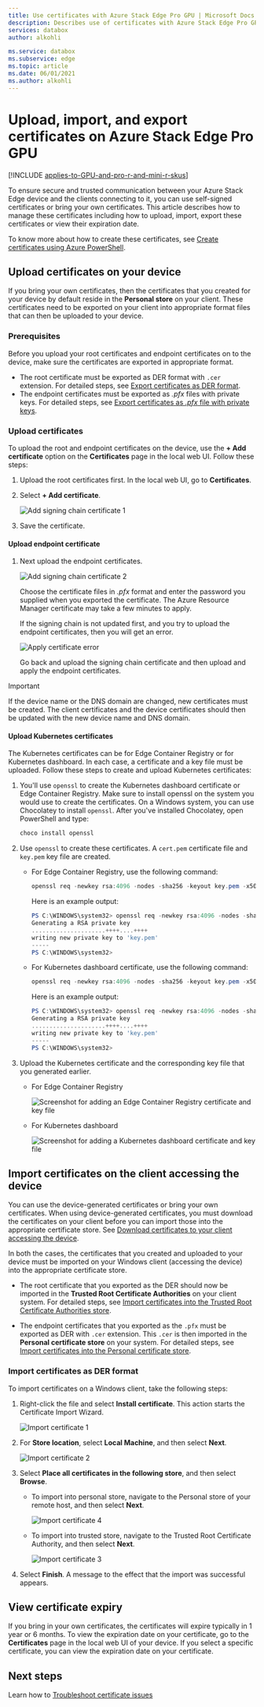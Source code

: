 ```yaml
---
title: Use certificates with Azure Stack Edge Pro GPU | Microsoft Docs
description: Describes use of certificates with Azure Stack Edge Pro GPU device including why to use, which types and how to upload certificates on your device.
services: databox
author: alkohli

ms.service: databox
ms.subservice: edge
ms.topic: article
ms.date: 06/01/2021
ms.author: alkohli
---
```

# Upload, import, and export certificates on Azure Stack Edge Pro GPU

[!INCLUDE [applies-to-GPU-and-pro-r-and-mini-r-skus](../../includes/azure-stack-edge-applies-to-gpu-pro-r-mini-r-sku.md)]

To ensure secure and trusted communication between your Azure Stack Edge device and the clients connecting to it, you can use self-signed certificates or bring your own certificates. This article describes how to manage these certificates including how to upload, import, export these certificates or view their expiration date.

To know more about how to create these certificates, see [Create certificates using Azure PowerShell](azure-stack-edge-gpu-create-certificates-powershell.md).


## Upload certificates on your device

If you bring your own certificates, then the certificates that you created for your device by default reside in the **Personal store** on your client. These certificates need to be exported on your client into appropriate format files that can then be uploaded to your device.


### Prerequisites

Before you upload your root certificates and endpoint certificates on to the device, make sure the certificates are exported in appropriate format.

- The root certificate must be exported as DER format with `.cer` extension. For detailed steps, see [Export certificates as DER format](azure-stack-edge-gpu-prepare-certificates-device-upload.md#export-certificates-as-der-format).
- The endpoint certificates must be exported as *.pfx* files with private keys. For detailed steps, see [Export certificates as *.pfx* file with private keys](azure-stack-edge-gpu-prepare-certificates-device-upload.md#export-certificates-as-pfx-format-with-private-key). 

### Upload certificates 

To upload the root and endpoint certificates on the device, use the **+ Add certificate** option on the **Certificates** page in the local web UI. Follow these steps:

1. Upload the root certificates first. In the local web UI, go to **Certificates**.
1. Select **+ Add certificate**.

    ![Add signing chain certificate 1](media/azure-stack-edge-gpu-manage-certificates/add-cert-1.png)

1. Save the certificate.

#### Upload endpoint certificate

1. Next upload the endpoint certificates. 

    ![Add signing chain certificate 2](media/azure-stack-edge-gpu-manage-certificates/add-cert-2.png)

    Choose the certificate files in *.pfx* format and enter the password you supplied when you exported the certificate. The Azure Resource Manager certificate may take a few minutes to apply.

    If the signing chain is not updated first, and you try to upload the endpoint certificates, then you will get an error.

    ![Apply certificate error](media/azure-stack-edge-gpu-manage-certificates/apply-cert-error-1.png)

    Go back and upload the signing chain certificate and then upload and apply the endpoint certificates.

> [!IMPORTANT]
> If the device name or the DNS domain are changed, new certificates must be created. The client certificates and the device certificates should then be updated with the new device name and DNS domain. 

#### Upload Kubernetes certificates

The Kubernetes certificates can be for Edge Container Registry or for Kubernetes dashboard. In each case, a certificate and a key file must be uploaded. Follow these steps to create and upload Kubernetes certificates:


1. You'll use `openssl` to create the Kubernetes dashboard certificate or Edge Container Registry. Make sure to install openssl on the system you would use to create the certificates. On a Windows system, you can use Chocolatey to install `openssl`. After you've installed Chocolatey, open PowerShell and type:
    
    ```powershell
    choco install openssl
    ```
1. Use `openssl` to create these certificates. A `cert.pem` certificate file and `key.pem` key file are created.  

    - For Edge Container Registry, use the following command:
    
        ```powershell
        openssl req -newkey rsa:4096 -nodes -sha256 -keyout key.pem -x509 -days 365 -out cert.pem -subj "/CN=<ecr.endpoint-suffix>"
        ``` 
        Here is an example output: 

        ```powershell
        PS C:\WINDOWS\system32> openssl req -newkey rsa:4096 -nodes -sha256 -keyout key.pem -x509 -days 365 -out cert.pem -subj "/CN=ecr.dbe-1d6phq2.microsoftdatabox.com"
        Generating a RSA private key
        .....................++++....++++
        writing new private key to 'key.pem'
        -----
        PS C:\WINDOWS\system32>
        ```    
    - For Kubernetes dashboard certificate, use the following command:  
     
        ```powershell
        openssl req -newkey rsa:4096 -nodes -sha256 -keyout key.pem -x509 -days 365 -out cert.pem -subj "/CN=<<kubernetes-dashboard.endpoint-suffix> OR <endpoint-suffix>>"
        ```
        Here is an example output: 

        ```powershell
        PS C:\WINDOWS\system32> openssl req -newkey rsa:4096 -nodes -sha256 -keyout key.pem -x509 -days 365 -out cert.pem -subj "/CN=kubernetes-dashboard.dbe-1d8phq2.microsoftdatabox.com"
        Generating a RSA private key
        .....................++++....++++
        writing new private key to 'key.pem'
        -----
        PS C:\WINDOWS\system32>
        ```          
1. Upload the Kubernetes certificate and the corresponding key file that you generated earlier.
    
    - For Edge Container Registry
    
        ![Screenshot for adding an Edge Container Registry certificate and key file](media/azure-stack-edge-gpu-manage-certificates/add-cert-3.png)      

    - For Kubernetes dashboard     

        ![Screenshot for adding a Kubernetes dashboard certificate and key file](media/azure-stack-edge-gpu-manage-certificates/add-cert-4.png) 

## Import certificates on the client accessing the device

You can use the device-generated certificates or bring your own certificates. When using device-generated certificates, you must download the certificates on your client before you can import those into the appropriate certificate store. See [Download certificates to your client accessing the device](azure-stack-edge-gpu-deploy-configure-certificates.md#generate-device-certificates).

In both the cases, the certificates that you created and uploaded to your device must be imported on your Windows client (accessing the device) into the appropriate certificate store. 

- The root certificate that you exported as the DER should now be imported in the **Trusted Root Certificate Authorities** on your client system. For detailed steps, see [Import certificates into the Trusted Root Certificate Authorities store](#import-certificates-as-der-format).

- The endpoint certificates that you exported as the `.pfx` must be exported as DER with `.cer` extension. This `.cer` is then imported in the **Personal certificate store** on your system. For detailed steps, see [Import certificates into the Personal certificate store](#import-certificates-as-der-format).

### Import certificates as DER format 

To import certificates on a Windows client, take the following steps:

1. Right-click the file and select **Install certificate**. This action starts the Certificate Import Wizard.

    ![Import certificate 1](media/azure-stack-edge-gpu-manage-certificates/import-cert-1.png)

2. For **Store location**, select **Local Machine**, and then select **Next**.

    ![Import certificate 2](media/azure-stack-edge-gpu-manage-certificates/import-cert-2.png)

3. Select **Place all certificates in the following store**, and then select **Browse**. 

    - To import into personal store, navigate to the Personal store of your remote host, and then select **Next**.

        ![Import certificate 4](media/azure-stack-edge-gpu-manage-certificates/import-cert-4.png)


    - To import into trusted store, navigate to the Trusted Root Certificate Authority, and then select **Next**.

        ![Import certificate 3](media/azure-stack-edge-gpu-manage-certificates/import-cert-3.png)

 
4. Select **Finish**. A message to the effect that the import was successful appears.


## View certificate expiry

If you bring in your own certificates, the certificates will expire typically in 1 year or 6 months. To view the expiration date on your certificate, go to the **Certificates** page in the local web UI of your device. If you select a specific certificate, you can view the expiration date on your certificate.


## Next steps

Learn how to [Troubleshoot certificate issues](azure-stack-edge-gpu-certificate-troubleshooting.md)
